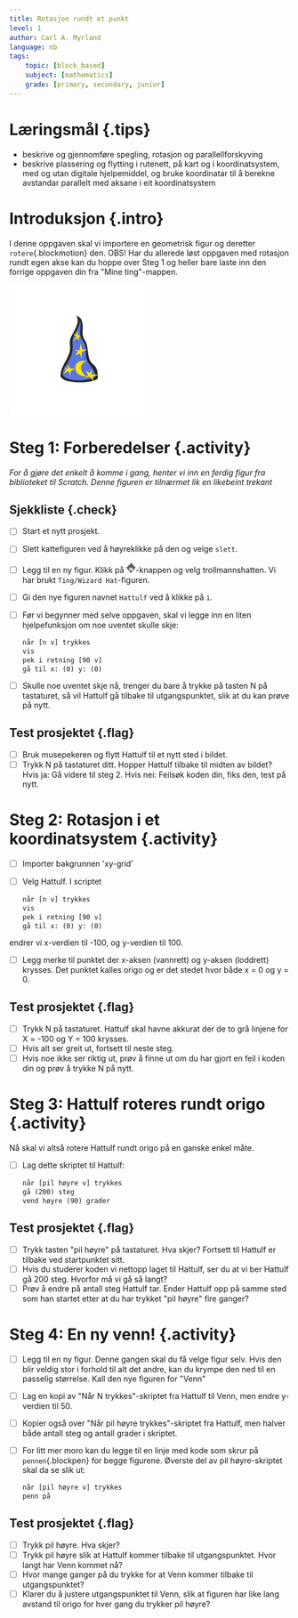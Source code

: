 ```yaml
---
title: Rotasjon rundt et punkt
level: 1
author: Carl A. Myrland
language: nb
tags:
    topic: [block_based]
    subject: [mathematics]
    grade: [primary, secondary, junior]
---
```



# Læringsmål {.tips}
+ beskrive og gjennomføre spegling, rotasjon og parallellforskyving
+ beskrive plassering og flytting i rutenett, på kart og i koordinatsystem, med og utan digitale hjelpemiddel, og bruke koordinatar til å berekne avstandar parallelt med aksane i eit koordinatsystem

# Introduksjon {.intro}
I denne oppgaven skal vi importere en geometrisk figur og deretter `rotere`{.blockmotion} den.
OBS! Har du allerede løst oppgaven med rotasjon rundt egen akse kan du hoppe over Steg 1 og heller bare laste inn den forrige oppgaven din fra "Mine ting"-mappen.

![](../rotasjon/Geometri.png)

# Steg 1: Forberedelser {.activity}

*For å gjøre det enkelt å komme i gang, henter vi inn en ferdig figur fra biblioteket til Scratch.
Denne figuren er tilnærmet lik en likebeint trekant*

## Sjekkliste {.check}

- [ ] Start et nytt prosjekt.
- [ ] Slett kattefiguren ved å høyreklikke på den og velge `slett`.
- [ ] Legg til en ny figur. Klikk på ![Velg figur fra biblioteket](../bilder/hent-fra-bibliotek.png)-knappen og velg trollmannshatten. Vi har brukt `Ting/Wizard Hat`-figuren.
- [ ] Gi den nye figuren navnet `Hattulf` ved å klikke på `i`.
- [ ] Før vi begynner med selve oppgaven, skal vi legge inn en liten hjelpefunksjon om noe uventet skulle skje:

  ```blocks
  når [n v] trykkes
  vis
  pek i retning [90 v]
  gå til x: (0) y: (0)
  ```
- [ ] Skulle noe uventet skje nå, trenger du bare å trykke på tasten N på tastaturet, så vil Hattulf gå tilbake til utgangspunktet, slik at du kan prøve på nytt.

## Test prosjektet {.flag}

- [ ] Bruk musepekeren og flytt Hattulf til et nytt sted i bildet.
- [ ] Trykk N på tastaturet ditt. Hopper Hattulf tilbake til midten av bildet? Hvis ja: Gå videre til steg 2. Hvis nei: Feilsøk koden din, fiks den, test på nytt.

# Steg 2: Rotasjon i et koordinatsystem {.activity}

- [ ] Importer bakgrunnen 'xy-grid'
- [ ] Velg Hattulf. I scriptet

  ```blocks
  når [n v] trykkes
  vis
  pek i retning [90 v]
  gå til x: (0) y: (0)
  ```
endrer vi x-verdien til -100, og y-verdien til 100.

- [ ] Legg merke til punktet der x-aksen (vannrett) og y-aksen (loddrett) krysses. Det punktet kalles origo og er det stedet hvor både x = 0 og y = 0.

## Test prosjektet {.flag}

- [ ] Trykk N på tastaturet. Hattulf skal havne akkurat der de to grå linjene for X = -100 og Y = 100 krysses.
- [ ] Hvis alt ser greit ut, fortsett til neste steg.
- [ ] Hvis noe ikke ser riktig ut, prøv å finne ut om du har gjort en feil i koden din og prøv å trykke N på nytt.

# Steg 3: Hattulf roteres rundt origo {.activity}

Nå skal vi altså rotere Hattulf rundt origo på en ganske enkel måte.

- [ ] Lag dette skriptet til Hattulf:

  ```blocks
  når [pil høyre v] trykkes
  gå (200) steg
  vend høyre (90) grader
  ```

## Test prosjektet {.flag}

- [ ] Trykk tasten "pil høyre" på tastaturet. Hva skjer? Fortsett til Hattulf er tilbake ved startpunktet sitt.
- [ ] Hvis du studerer koden vi nettopp laget til Hattulf, ser du at vi ber Hattulf gå 200 steg. Hvorfor må vi gå så langt?
- [ ] Prøv å endre på antall steg Hattulf tar. Ender Hattulf opp på samme sted som han startet etter at du har trykket "pil høyre" fire ganger?

# Steg 4: En ny venn! {.activity}

- [ ] Legg til en ny figur. Denne gangen skal du få velge figur selv. Hvis den blir veldig stor i forhold til alt det andre, kan du krympe den ned til en passelig størrelse. Kall den nye figuren for "Venn"
- [ ] Lag en kopi av "Når N trykkes"-skriptet fra Hattulf til Venn, men endre y-verdien til 50.
- [ ] Kopier også over "Når pil høyre trykkes"-skriptet fra Hattulf, men halver både antall steg og antall grader i skriptet.
- [ ] For litt mer moro kan du legge til en linje med kode som skrur på `pennen`{.blockpen} for begge figurene. Øverste del av pil høyre-skriptet skal da se slik ut:

  ```blocks
  når [pil høyre v] trykkes
  penn på
  ```
## Test prosjektet {.flag}

- [ ] Trykk pil høyre. Hva skjer?
- [ ] Trykk pil høyre slik at Hattulf kommer tilbake til utgangspunktet. Hvor langt har Venn kommet nå?
- [ ] Hvor mange ganger på du trykke for at Venn kommer tilbake til utgangspunktet?
- [ ] Klarer du å justere utgangspunktet til Venn, slik at figuren har like lang avstand til origo for hver gang du trykker pil høyre?
